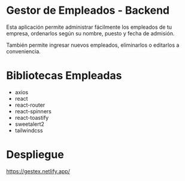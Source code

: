 # Gestor de Empleados - Backend

Esta aplicación permite administrar fácilmente los empleados de tu empresa, ordenarlos según su nombre, puesto y fecha de admisión.

También permite ingresar nuevos empleados, eliminarlos o editarlos a conveniencia.

# Bibliotecas Empleadas

- axios
- react
- react-router
- react-spinners
- react-toastify
- sweetalert2
- tailwindcss

# Despliegue

https://gestex.netlify.app/
